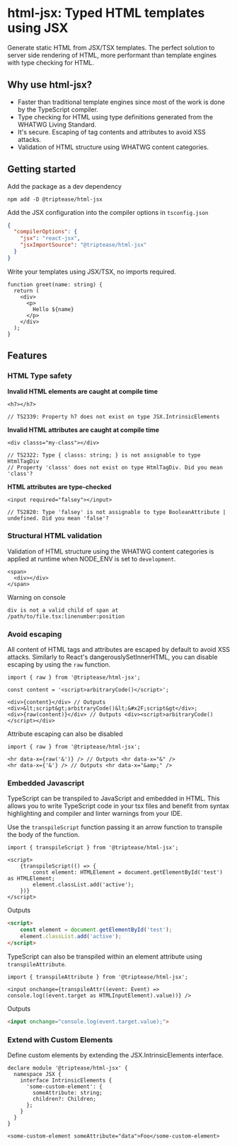 # html-jsx: Typed HTML templates using JSX

Generate static HTML from JSX/TSX templates. The perfect solution to server side rendering of HTML, more performant than
template engines with type checking for HTML.

## Why use html-jsx?

- Faster than traditional template engines since most of the work is done by the TypeScript compiler.
- Type checking for HTML using type definitions generated from the WHATWG Living Standard.
- It's secure. Escaping of tag contents and attributes to avoid XSS attacks.
- Validation of HTML structure using WHATWG content categories.

## Getting started

Add the package as a dev dependency
```shell
npm add -D @triptease/html-jsx
```

Add the JSX configuration into the compiler options in `tsconfig.json`
```json
{
  "compilerOptions": {
    "jsx": "react-jsx",
    "jsxImportSource": "@triptease/html-jsx"
  }
}
```

Write your templates using JSX/TSX, no imports required.

```tsx
function greet(name: string) {
  return (
    <div>
      <p>
        Hello ${name}
      </p>
    </div>
  );
}
```

## Features

### HTML Type safety

**Invalid HTML elements are caught at compile time**

```tsx
<h7></h7>

// TS2339: Property h7 does not exist on type JSX.IntrinsicElements
```

**Invalid HTML attributes are caught at compile time**

```tsx
<div classs="my-class"></div>

// TS2322: Type { classs: string; } is not assignable to type HtmlTagDiv
// Property 'classs' does not exist on type HtmlTagDiv. Did you mean 'class'?
```

**HTML attributes are type-checked**

```tsx
<input required="falsey"></input>

// TS2820: Type 'falsey' is not assignable to type BooleanAttribute | undefined. Did you mean 'false'?
```


### Structural HTML validation

Validation of HTML structure using the WHATWG content categories is applied at runtime when NODE_ENV is set to `development`.

```tsx
<span>
  <div></div>
</span>
```

Warning on console
```
div is not a valid child of span at /path/to/file.tsx:linenumber:position
```

### Avoid escaping

All content of HTML tags and attributes are escaped by default to avoid XSS attacks. 
Similarly to React's dangerouslySetInnerHTML, you can disable escaping by using the `raw` function.

```tsx
import { raw } from '@triptease/html-jsx';

const content = '<script>arbitraryCode()</script>';

<div>{content}</div> // Outputs <div>&lt;script&gt;arbitraryCode()&lt;&#x2F;script&gt</div>;
<div>{raw(content)}</div> // Outputs <div><script>arbitraryCode()</script></div>
```

Attribute escaping can also be disabled

```tsx
import { raw } from '@triptease/html-jsx';

<hr data-x={raw('&')} /> // Outputs <hr data-x="&" />
<hr data-x={'&'} /> // Outputs <hr data-x="&amp;" />
```


### Embedded Javascript

TypeScript can be transpiled to JavaScript and embedded in HTML. This allows you to write TypeScript code in your tsx 
files and benefit from syntax highlighting and compiler and linter warnings from your IDE.

Use the `transpileScript` function passing it an arrow function to transpile the body of the function.

```tsx
import { transpileScript } from '@triptease/html-jsx';

<script>
    {transpileScript(() => {
        const element: HTMLElement = document.getElementById('test') as HTMLElement;
        element.classList.add('active');
    })}
</script>
```

Outputs
```html
<script>
    const element = document.getElementById('test');
    element.classList.add('active');
</script>
```

TypeScript can also be transpiled within an element attribute using `transpileAttribute`.

```tsx
import { transpileAttribute } from '@triptease/html-jsx';

<input onchange={transpileAttr((event: Event) => console.log((event.target as HTMLInputElement).value))} />
```

Outputs
```html
<input onchange="console.log(event.target.value);">
```


### Extend with Custom Elements

Define custom elements by extending the JSX.IntrinsicElements interface.

```tsx
declare module '@triptease/html-jsx' {
  namespace JSX {
    interface IntrinsicElements {
      'some-custom-element': {
        someAttribute: string;
        children?: Children;
      };
    }
  }
}

<some-custom-element someAttribute="data">Foo</some-custom-element>
```